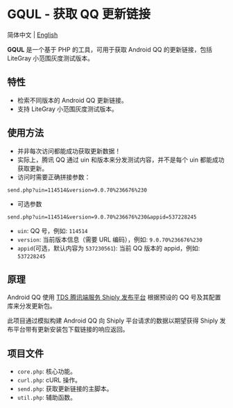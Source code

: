 # GQUL - 获取 QQ 更新链接

简体中文 | [English](README_EN.md)

**GQUL** 是一个基于 PHP 的工具，可用于获取 Android QQ 的更新链接，包括 LiteGray 小范围灰度测试版本。

## 特性

- 检索不同版本的 Android QQ 更新链接。
- 支持 LiteGray 小范围灰度测试版本。

## 使用方法

- 并非每次访问都能成功获取更新数据！
- 实际上，腾讯 QQ 通过 uin 和版本来分发测试内容，并不是每个 uin 都能成功获取更新。
- 访问时需要正确拼接参数：

```get
send.php?uin=114514&version=9.0.70%236676%230
```

- 可选参数

```get
send.php?uin=114514&version=9.0.70%236676%230&appid=537228245
```

- `uin`: QQ 号，例如: `114514`
- `version`: 当前版本信息（需要 URL 编码），例如: `9.0.70%236676%230`
- `appid`(可选，默认内容为 `537230561`): 当前 QQ 版本的 appid，例如: `537228245`

## 原理

Android QQ 使用 [TDS 腾讯端服务 Shiply 发布平台](https://shiply.tds.qq.com/) 根据预设的 QQ 号及其配置库来分发更新包。

此项目通过模拟构建 Android QQ 向 Shiply 平台请求的数据以期望获得 Shiply 发布平台带有更新安装包下载链接的响应返回。

## 项目文件

- `core.php`: 核心功能。
- `curl.php`: cURL 操作。
- `send.php`: 获取更新链接的主脚本。
- `util.php`: 辅助函数。

